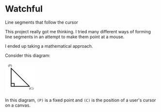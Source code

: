 # Watchful
Line segments that follow the cursor

This project really got me thinking. I tried many different ways of forming line segments in an attempt to make them point at a mouse.

I ended up taking a mathematical approach.

Consider this diagram:

![Diagram 1](Diagrams/Startup.svg "Diagram 1")

In this diagram, `(P)` is a fixed point
and `(C)` is the position of a user's cursor on a canvas.
